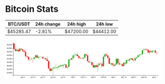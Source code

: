 # Bitcoin Stats

BTC/USDT|24h change|24h high|24h low|
|---|---|---|---|
|$45285.47|-2.81%|$47200.00|$44412.00|

<img src="./chart.svg">
